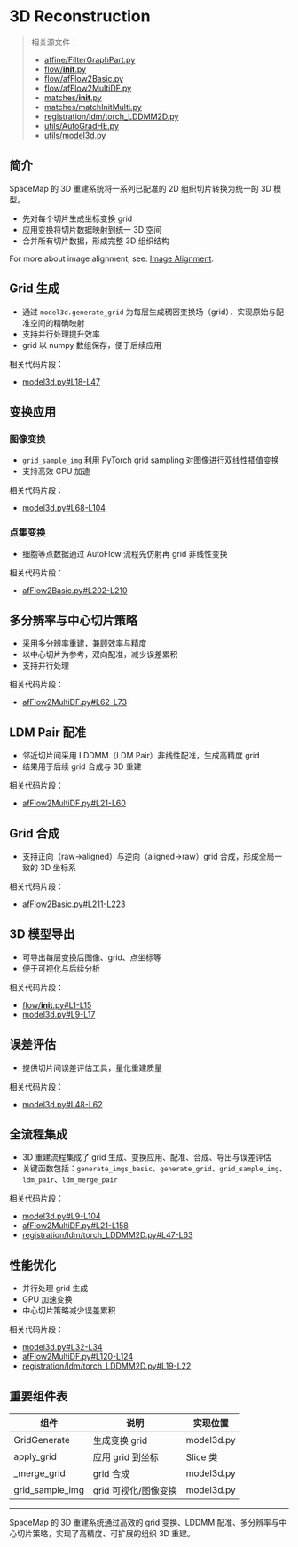 # 3D Reconstruction

> 相关源文件：
> - [affine/FilterGraphPart.py](https://github.com/a12910/space-map/blob/ad208055/affine/FilterGraphPart.py)
> - [flow/__init__.py](https://github.com/a12910/space-map/blob/ad208055/flow/__init__.py)
> - [flow/afFlow2Basic.py](https://github.com/a12910/space-map/blob/ad208055/flow/afFlow2Basic.py)
> - [flow/afFlow2MultiDF.py](https://github.com/a12910/space-map/blob/ad208055/flow/afFlow2MultiDF.py)
> - [matches/__init__.py](https://github.com/a12910/space-map/blob/ad208055/matches/__init__.py)
> - [matches/matchInitMulti.py](https://github.com/a12910/space-map/blob/ad208055/matches/matchInitMulti.py)
> - [registration/ldm/torch_LDDMM2D.py](https://github.com/a12910/space-map/blob/ad208055/registration/ldm/torch_LDDMM2D.py)
> - [utils/AutoGradHE.py](https://github.com/a12910/space-map/blob/ad208055/utils/AutoGradHE.py)
> - [utils/model3d.py](https://github.com/a12910/space-map/blob/ad208055/utils/model3d.py)

## 简介

SpaceMap 的 3D 重建系统将一系列已配准的 2D 组织切片转换为统一的 3D 模型。

- 先对每个切片生成坐标变换 grid
- 应用变换将切片数据映射到统一 3D 空间
- 合并所有切片数据，形成完整 3D 组织结构

For more about image alignment, see: [Image Alignment](../alignment/image-alignment.md).

## Grid 生成

- 通过 `model3d.generate_grid` 为每层生成稠密变换场（grid），实现原始与配准空间的精确映射
- 支持并行处理提升效率
- grid 以 numpy 数组保存，便于后续应用

相关代码片段：
- [model3d.py#L18-L47](https://github.com/a12910/space-map/blob/ad208055/utils/model3d.py#L18-L47)

## 变换应用

### 图像变换
- `grid_sample_img` 利用 PyTorch grid sampling 对图像进行双线性插值变换
- 支持高效 GPU 加速

相关代码片段：
- [model3d.py#L68-L104](https://github.com/a12910/space-map/blob/ad208055/utils/model3d.py#L68-L104)

### 点集变换
- 细胞等点数据通过 AutoFlow 流程先仿射再 grid 非线性变换

相关代码片段：
- [afFlow2Basic.py#L202-L210](https://github.com/a12910/space-map/blob/ad208055/flow/afFlow2Basic.py#L202-L210)

## 多分辨率与中心切片策略

- 采用多分辨率重建，兼顾效率与精度
- 以中心切片为参考，双向配准，减少误差累积
- 支持并行处理

相关代码片段：
- [afFlow2MultiDF.py#L62-L73](https://github.com/a12910/space-map/blob/ad208055/flow/afFlow2MultiDF.py#L62-L73)

## LDM Pair 配准

- 邻近切片间采用 LDDMM（LDM Pair）非线性配准，生成高精度 grid
- 结果用于后续 grid 合成与 3D 重建

相关代码片段：
- [afFlow2MultiDF.py#L21-L60](https://github.com/a12910/space-map/blob/ad208055/flow/afFlow2MultiDF.py#L21-L60)

## Grid 合成

- 支持正向（raw→aligned）与逆向（aligned→raw）grid 合成，形成全局一致的 3D 坐标系

相关代码片段：
- [afFlow2Basic.py#L211-L223](https://github.com/a12910/space-map/blob/ad208055/flow/afFlow2Basic.py#L211-L223)

## 3D 模型导出

- 可导出每层变换后图像、grid、点坐标等
- 便于可视化与后续分析

相关代码片段：
- [flow/__init__.py#L1-L15](https://github.com/a12910/space-map/blob/ad208055/flow/__init__.py#L1-L15)
- [model3d.py#L9-L17](https://github.com/a12910/space-map/blob/ad208055/utils/model3d.py#L9-L17)

## 误差评估

- 提供切片间误差评估工具，量化重建质量

相关代码片段：
- [model3d.py#L48-L62](https://github.com/a12910/space-map/blob/ad208055/utils/model3d.py#L48-L62)

## 全流程集成

- 3D 重建流程集成了 grid 生成、变换应用、配准、合成、导出与误差评估
- 关键函数包括：`generate_imgs_basic`、`generate_grid`、`grid_sample_img`、`ldm_pair`、`ldm_merge_pair`

相关代码片段：
- [model3d.py#L9-L104](https://github.com/a12910/space-map/blob/ad208055/utils/model3d.py#L9-L104)
- [afFlow2MultiDF.py#L21-L158](https://github.com/a12910/space-map/blob/ad208055/flow/afFlow2MultiDF.py#L21-L158)
- [registration/ldm/torch_LDDMM2D.py#L47-L63](https://github.com/a12910/space-map/blob/ad208055/registration/ldm/torch_LDDMM2D.py#L47-L63)

## 性能优化

- 并行处理 grid 生成
- GPU 加速变换
- 中心切片策略减少误差累积

相关代码片段：
- [model3d.py#L32-L34](https://github.com/a12910/space-map/blob/ad208055/utils/model3d.py#L32-L34)
- [afFlow2MultiDF.py#L120-L124](https://github.com/a12910/space-map/blob/ad208055/flow/afFlow2MultiDF.py#L120-L124)
- [registration/ldm/torch_LDDMM2D.py#L19-L22](https://github.com/a12910/space-map/blob/ad208055/registration/ldm/torch_LDDMM2D.py#L19-L22)

## 重要组件表

| 组件                | 说明                   | 实现位置                       |
|---------------------|------------------------|-------------------------------|
| GridGenerate        | 生成变换 grid          | model3d.py                    |
| apply_grid          | 应用 grid 到坐标       | Slice 类                      |
| _merge_grid         | grid 合成              | model3d.py                    |
| grid_sample_img     | grid 可视化/图像变换   | model3d.py                    |

---

SpaceMap 的 3D 重建系统通过高效的 grid 变换、LDDMM 配准、多分辨率与中心切片策略，实现了高精度、可扩展的组织 3D 重建。 